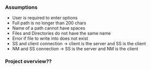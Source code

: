 ### Assumptions
- User is required to enter options
- Full path is no longer than 200 chars
- Name of a path cannot have spaces
- Files and Directories do not have the same name
- Error if file to write into does not exist
- SS and client connection -> client is the server and SS is the client
- NM and SS connection -> SS is the server and NM is the client

### Project overview??
